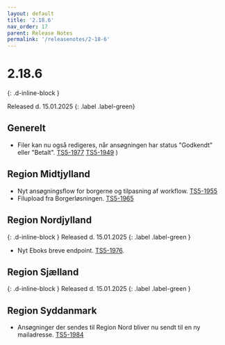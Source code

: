 ```yaml
---
layout: default
title: '2.18.6'
nav_order: 17
parent: Release Notes
permalink: '/releasenotes/2-18-6'
---
```


# 2.18.6
{: .d-inline-block }

Released d. 15.01.2025
{: .label .label-green}

## Generelt
- Filer kan nu også redigeres, når ansøgningen har status "Godkendt" eller "Betalt". [TS5-1977](https://sd.trifork.com/browse/TS5-1977) [TS5-1949](https://sd.trifork.com/browse/TS5-1949) )

## Region Midtjylland
- Nyt ansøgningsflow for borgerne og tilpasning af workflow. [TS5-1955](https://sd.trifork.com/browse/TS5-1955)
- Filupload fra Borgerløsningen. [TS5-1965](https://sd.trifork.com/browse/TS5-1965)
  
## Region Nordjylland
{: .d-inline-block }
Released d. 15.01.2025
{: .label .label-green }
- Nyt Eboks breve endpoint. [TS5-1976](https://sd.trifork.com/browse/TS5-1976).

## Region Sjælland
{: .d-inline-block }
Released d. 15.01.2025
{: .label .label-green }

## Region Syddanmark
- Ansøgninger der sendes til Region Nord bliver nu sendt til en ny mailadresse. [TS5-1984](https://sd.trifork.com/browse/TS5-1984)
